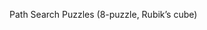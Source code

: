 <!-- SPDX-License-Identifier: zlib-acknowledgement -->
Path Search Puzzles (8-puzzle, Rubik’s cube)
